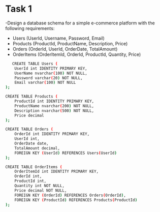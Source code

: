 # Task 1
-Design a database schema for a simple e-commerce platform with the following requirements:
- Users (UserId, Username, Password, Email)
- Products (ProductId, ProductName, Description, Price)
- Orders (OrderId, UserId, OrderDate, TotalAmount)
- OrderItems (OrderItemId, OrderId, ProductId, Quantity, Price)

```sh
   CREATE TABLE Users (
    UserId int IDENTITY PRIMARY KEY,
    UserName nvarchar(100) NOT NULL,
    Password varchar(20) NOT NULL,
    Email varchar(100) NOT NULL
);

CREATE TABLE Products (
    ProductId int IDENTITY PRIMARY KEY,
    ProductName nvarchar(200) NOT NULL,
    Description nvarchar(500) NOT NULL,
    Price decimal
);

CREATE TABLE Orders (
    OrderId int IDENTITY PRIMARY KEY,
    UserId int,
    OrderDate date,
    TotalAmount decimal,
    FOREIGN KEY (UserId) REFERENCES Users(UserId)
);

CREATE TABLE OrderItems (
    OrderItemId int IDENTITY PRIMARY KEY,
    OrderId int,
    ProductId int,
    Quantity int NOT NULL,
    Price decimal NOT NULL,
    FOREIGN KEY (OrderId) REFERENCES Orders(OrderId), 
    FOREIGN KEY (ProductId) REFERENCES Products(ProductId) 
);
```
